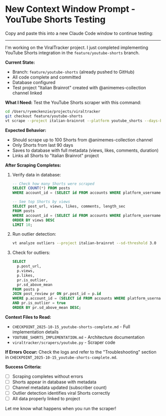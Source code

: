 # New Context Window Prompt - YouTube Shorts Testing

Copy and paste this into a new Claude Code window to continue testing:

---

I'm working on the ViralTracker project. I just completed implementing YouTube Shorts integration in the `feature/youtube-shorts` branch.

**Current State:**
- Branch: `feature/youtube-shorts` (already pushed to GitHub)
- All code complete and committed
- Database configured
- Test project "Italian Brainrot" created with @animemes-collection channel linked

**What I Need:**
Test the YouTube Shorts scraper with this command:

```bash
cd /Users/ryemckenzie/projects/viraltracker
git checkout feature/youtube-shorts
vt scrape --project italian-brainrot --platform youtube_shorts --days-back 90 --max-results 100
```

**Expected Behavior:**
- Should scrape up to 100 Shorts from @animemes-collection channel
- Only Shorts from last 90 days
- Saves to database with full metadata (views, likes, comments, duration)
- Links all Shorts to "Italian Brainrot" project

**After Scraping Completes:**
1. Verify data in database:
   ```sql
   -- Check how many Shorts were scraped
   SELECT COUNT(*) FROM posts
   WHERE account_id = (SELECT id FROM accounts WHERE platform_username = 'animemes-collection');

   -- See top Shorts by views
   SELECT post_url, views, likes, comments, length_sec
   FROM posts
   WHERE account_id = (SELECT id FROM accounts WHERE platform_username = 'animemes-collection')
   ORDER BY views DESC
   LIMIT 10;
   ```

2. Run outlier detection:
   ```bash
   vt analyze outliers --project italian-brainrot --sd-threshold 3.0
   ```

3. Check for outliers:
   ```sql
   SELECT
     p.post_url,
     p.views,
     p.likes,
     pr.is_outlier,
     pr.sd_above_mean
   FROM posts p
   JOIN post_review pr ON pr.post_id = p.id
   WHERE p.account_id = (SELECT id FROM accounts WHERE platform_username = 'animemes-collection')
   AND pr.is_outlier = true
   ORDER BY pr.sd_above_mean DESC;
   ```

**Context Files to Read:**
- `CHECKPOINT_2025-10-15_youtube-shorts-complete.md` - Full implementation details
- `YOUTUBE_SHORTS_IMPLEMENTATION.md` - Architecture documentation
- `viraltracker/scrapers/youtube.py` - Scraper code

**If Errors Occur:**
Check the logs and refer to the "Troubleshooting" section in `CHECKPOINT_2025-10-15_youtube-shorts-complete.md`.

**Success Criteria:**
- [ ] Scraping completes without errors
- [ ] Shorts appear in database with metadata
- [ ] Channel metadata updated (subscriber count)
- [ ] Outlier detection identifies viral Shorts correctly
- [ ] All data properly linked to project

Let me know what happens when you run the scraper!
